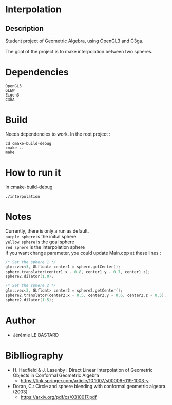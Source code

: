 # Interpolation
## Description
Student project of Geometric Algebra, using OpenGL3 and C3ga.
<br/>
<br/>
The goal of the project is to make interpolation between two spheres.
# Dependencies
```SDL
OpenGL3
GLEW 
Eigen3
C3GA
```
# Build
Needs dependencies to work.
In the root project :
```shell script
cd cmake-build-debug
cmake ..
make
```
# How to run it
In cmake-build-debug
```shell script
./interpolation
```
# Notes
Currently, there is only a run as default.
<br/>`purple sphere` is the initial sphere
<br/>`yellow sphere` is the goal sphere
<br/>`red sphere` is the interpolation sphere
<br/> If you want change parameter, you could update Main.cpp at these lines :
```C++
/* Set the sphere 1 */
glm::vec<3, GLfloat> center1 = sphere.getCenter();
sphere.translator(center1.x - 0.8, center1.y - 0.7, center1.z);
sphere2.dilator(1.0);

/* Set the sphere 2 */
glm::vec<3, GLfloat> center2 = sphere2.getCenter();
sphere2.translator(center2.x + 0.5, center2.y + 0.6, center2.z + 0.5);
sphere2.dilator(1.5);
```
# Author
* Jérémie LE BASTARD
# Biblliography
* H. Hadfield & J. Lasenby : Direct Linear Interpolation of Geometric Objects in Conformal Geometric Algebra
  * https://link.springer.com/article/10.1007/s00006-019-1003-y
* Doran, C.: Circle and sphere blending with conformal geometric algebra.  (2003)
  * https://arxiv.org/pdf/cs/0310017.pdf


